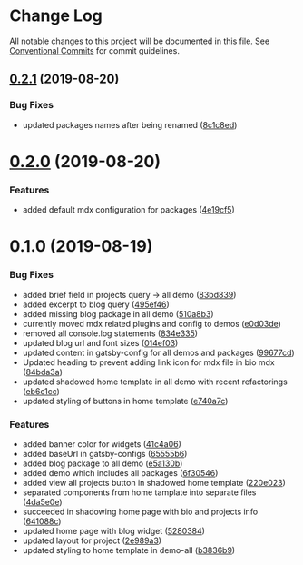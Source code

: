 # Change Log

All notable changes to this project will be documented in this file.
See [Conventional Commits](https://conventionalcommits.org) for commit guidelines.

## [0.2.1](https://github.com/sonapraneeth-a/gatsby-dev-themes/compare/demo-all@0.2.0...demo-all@0.2.1) (2019-08-20)

### Bug Fixes

- updated packages names after being renamed ([8c1c8ed](https://github.com/sonapraneeth-a/gatsby-dev-themes/commit/8c1c8ed))

# [0.2.0](https://github.com/sonapraneeth-a/gatsby-dev-themes/compare/demo-all@0.1.0...demo-all@0.2.0) (2019-08-20)

### Features

- added default mdx configuration for packages ([4e19cf5](https://github.com/sonapraneeth-a/gatsby-dev-themes/commit/4e19cf5))

# 0.1.0 (2019-08-19)

### Bug Fixes

- added brief field in projects query -> all demo ([83bd839](https://github.com/sonapraneeth-a/gatsby-dev-themes/commit/83bd839))
- added excerpt to blog query ([495ef46](https://github.com/sonapraneeth-a/gatsby-dev-themes/commit/495ef46))
- added missing blog package in all demo ([510a8b3](https://github.com/sonapraneeth-a/gatsby-dev-themes/commit/510a8b3))
- currently moved mdx related plugins and config to demos ([e0d03de](https://github.com/sonapraneeth-a/gatsby-dev-themes/commit/e0d03de))
- removed all console.log statements ([834e335](https://github.com/sonapraneeth-a/gatsby-dev-themes/commit/834e335))
- updated blog url and font sizes ([014ef03](https://github.com/sonapraneeth-a/gatsby-dev-themes/commit/014ef03))
- updated content in gatsby-config for all demos and packages ([99677cd](https://github.com/sonapraneeth-a/gatsby-dev-themes/commit/99677cd))
- Updated heading to prevent adding link icon for mdx file in bio mdx ([84bda3a](https://github.com/sonapraneeth-a/gatsby-dev-themes/commit/84bda3a))
- updated shadowed home template in all demo with recent refactorings ([eb6c1cc](https://github.com/sonapraneeth-a/gatsby-dev-themes/commit/eb6c1cc))
- updated styling of buttons in home template ([e740a7c](https://github.com/sonapraneeth-a/gatsby-dev-themes/commit/e740a7c))

### Features

- added banner color for widgets ([41c4a06](https://github.com/sonapraneeth-a/gatsby-dev-themes/commit/41c4a06))
- added baseUrl in gatsby-configs ([65555b6](https://github.com/sonapraneeth-a/gatsby-dev-themes/commit/65555b6))
- added blog package to all demo ([e5a130b](https://github.com/sonapraneeth-a/gatsby-dev-themes/commit/e5a130b))
- added demo which includes all packages ([6f30546](https://github.com/sonapraneeth-a/gatsby-dev-themes/commit/6f30546))
- added view all projects button in shadowed home template ([220e023](https://github.com/sonapraneeth-a/gatsby-dev-themes/commit/220e023))
- separated components from home tamplate into separate files ([4da5e0e](https://github.com/sonapraneeth-a/gatsby-dev-themes/commit/4da5e0e))
- succeeded in shadowing home page with bio and projects info ([641088c](https://github.com/sonapraneeth-a/gatsby-dev-themes/commit/641088c))
- updated home page with blog widget ([5280384](https://github.com/sonapraneeth-a/gatsby-dev-themes/commit/5280384))
- updated layout for project ([2e989a3](https://github.com/sonapraneeth-a/gatsby-dev-themes/commit/2e989a3))
- updated styling to home template in demo-all ([b3836b9](https://github.com/sonapraneeth-a/gatsby-dev-themes/commit/b3836b9))
